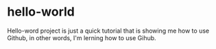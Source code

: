 # hello-world
Hello-word project is just a quick tutorial that is showing me how to use Github, in other words, I'm lerning how to use Gihub.
